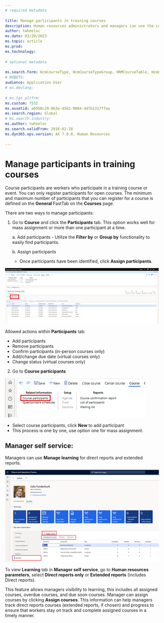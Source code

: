 ```yaml
---
# required metadata

title: Manage participants in training courses
description: Human resources administrators and managers can use the courses features to maintain information about course participants.
author: twheeloc
ms.date: 03/20/2023
ms.topic: article
ms.prod: 
ms.technology: 

# optional metadata

ms.search.form: HcmCourseType, HcmCourseTypeGroup, HRMCourseTable, HcmLearningWorkspace
# ROBOTS: 
audience: Application User
# ms.devlang: 

# ms.tgt_pltfrm: 
ms.custom: 7532
ms.assetid: a6950c29-8b3e-45b2-9084-ddfb1317ffaa
ms.search.region: Global
# ms.search.industry: 
ms.author: twheeloc
ms.search.validFrom: 2016-02-28
ms.dyn365.ops.version: AX 7.0.0, Human Resources

---
```


# Manage participants in training courses

Course participants are workers who participate in a training course or event. You can only register participants for open courses. The minimum and maximum number of 
participants that you can register for a course is defined on the **General** FastTab on the **Courses** page.

There are two ways to manage participants: 

1. Go to **Course** and click the **Participants** tab. This option works well for mass assignment or more than one participant at a time. 

   a. Add participants 
       - Utilize the **Filter by** or **Group by** functionality to easily find participants.  

   b. Assign participants  
      - Once participants have been identified, click **Assign participants**. 

 [![Assign participants.](./media/Assign-part1.png)](./media/Assign-part1.png)

Allowed actions within **Participants** tab:  
 - Add participants 
 - Remove participants 
 - Confirm participants (in-person courses only) 
 - Add/change due date (virtual courses only) 
 - Change status (virtual courses only) 

 
2. Go to **Course participants** 

 [![Course participants.](./media/Course-part2.png)](./media/Course-part2.png) 

 - Select course participants, click **New** to add participant 
 - This process is one by one, use option one for mass assignment.  

## Manager self service: 
Managers can use **Manage learning** for direct reports and extended reports.   

 [![Manager self service.](./media/Manager-self3.png)](./media/Manager-self3.png) 

To view **Learning** tab in **Manager self service**, go to **Human resources parameters**, select **Direct reports only** or **Extended reports** (includes Direct reports). 

This feature allows managers visibility to learning, this includes all assigned courses, overdue courses, and due soon courses. Manager can assign courses by clicking **Assign courses**. This information can help managers track direct reports courses (extended reports, if chosen) and progress to ensure that workers stay on track and complete assigned courses in a timely manner.  

